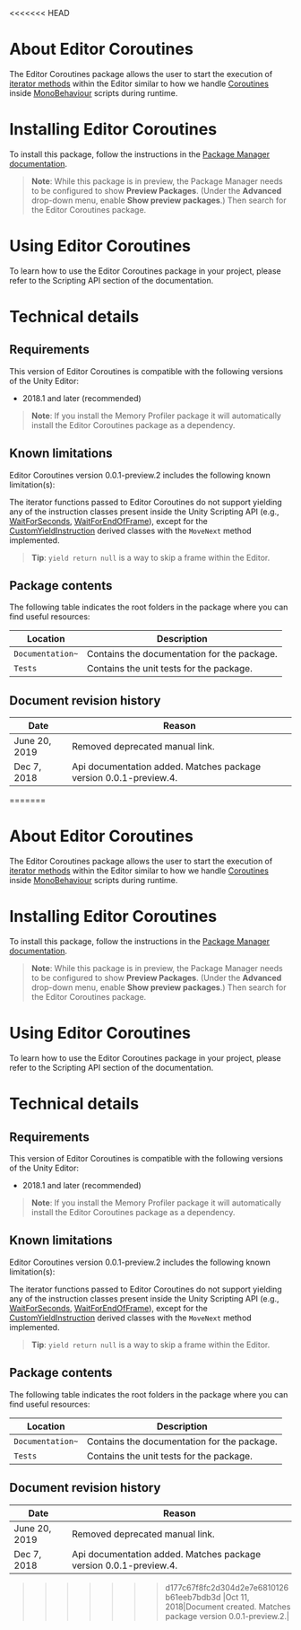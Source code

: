 <<<<<<< HEAD
# About Editor Coroutines

The Editor Coroutines package allows the user to start the execution of [iterator methods](https://docs.microsoft.com/en-us/dotnet/csharp/language-reference/keywords/yield) within the Editor similar to how we handle [Coroutines](https://docs.unity3d.com/Manual/Coroutines.html) inside [MonoBehaviour](https://docs.unity3d.com/ScriptReference/MonoBehaviour.html) scripts during runtime. 

# Installing Editor Coroutines

To install this package, follow the instructions in the [Package Manager documentation](https://docs.unity3d.com/Packages/com.unity.package-manager-ui@latest/index.html). 

> **Note**: While this package is in preview, the Package Manager needs to be configured to show __Preview Packages__. (Under the __Advanced__ drop-down menu, enable __Show preview packages__.) Then search for the Editor Coroutines package.

<a name="UsingPackageName"></a>

# Using Editor Coroutines

To learn how to use the Editor Coroutines package in your project, please refer to the Scripting API section of the documentation.

# Technical details
## Requirements

This version of Editor Coroutines is compatible with the following versions of the Unity Editor:

* 2018.1 and later (recommended)

> **Note**:  If you install the Memory Profiler package it will automatically install the Editor Coroutines package as a dependency.

## Known limitations

Editor Coroutines version 0.0.1-preview.2 includes the following known limitation(s):

The iterator functions passed to Editor Coroutines do not support yielding any of the instruction classes present inside the Unity Scripting API (e.g., [WaitForSeconds](https://docs.unity3d.com/ScriptReference/WaitForSeconds.html), [WaitForEndOfFrame](https://docs.unity3d.com/ScriptReference/WaitForEndOfFrame.html)), except for the [CustomYieldInstruction](https://docs.unity3d.com/ScriptReference/CustomYieldInstruction.html) derived classes with the `MoveNext` method implemented.

> **Tip**: `yield return null` is a way to skip a frame within the Editor.

## Package contents

The following table indicates the root folders in the package where you can find useful resources:

| Location         | Description                                 |
| ---------------- | ------------------------------------------- |
| `Documentation~` | Contains the documentation for the package. |
| `Tests`          | Contains the unit tests for the package.    |

## Document revision history

|Date|Reason|
|---|---|
|June 20, 2019|Removed deprecated manual link.|
|Dec 7, 2018|Api documentation added. Matches package version 0.0.1-preview.4.|
=======
# About Editor Coroutines

The Editor Coroutines package allows the user to start the execution of [iterator methods](https://docs.microsoft.com/en-us/dotnet/csharp/language-reference/keywords/yield) within the Editor similar to how we handle [Coroutines](https://docs.unity3d.com/Manual/Coroutines.html) inside [MonoBehaviour](https://docs.unity3d.com/ScriptReference/MonoBehaviour.html) scripts during runtime. 

# Installing Editor Coroutines

To install this package, follow the instructions in the [Package Manager documentation](https://docs.unity3d.com/Packages/com.unity.package-manager-ui@latest/index.html). 

> **Note**: While this package is in preview, the Package Manager needs to be configured to show __Preview Packages__. (Under the __Advanced__ drop-down menu, enable __Show preview packages__.) Then search for the Editor Coroutines package.

<a name="UsingPackageName"></a>

# Using Editor Coroutines

To learn how to use the Editor Coroutines package in your project, please refer to the Scripting API section of the documentation.

# Technical details
## Requirements

This version of Editor Coroutines is compatible with the following versions of the Unity Editor:

* 2018.1 and later (recommended)

> **Note**:  If you install the Memory Profiler package it will automatically install the Editor Coroutines package as a dependency.

## Known limitations

Editor Coroutines version 0.0.1-preview.2 includes the following known limitation(s):

The iterator functions passed to Editor Coroutines do not support yielding any of the instruction classes present inside the Unity Scripting API (e.g., [WaitForSeconds](https://docs.unity3d.com/ScriptReference/WaitForSeconds.html), [WaitForEndOfFrame](https://docs.unity3d.com/ScriptReference/WaitForEndOfFrame.html)), except for the [CustomYieldInstruction](https://docs.unity3d.com/ScriptReference/CustomYieldInstruction.html) derived classes with the `MoveNext` method implemented.

> **Tip**: `yield return null` is a way to skip a frame within the Editor.

## Package contents

The following table indicates the root folders in the package where you can find useful resources:

| Location         | Description                                 |
| ---------------- | ------------------------------------------- |
| `Documentation~` | Contains the documentation for the package. |
| `Tests`          | Contains the unit tests for the package.    |

## Document revision history

|Date|Reason|
|---|---|
|June 20, 2019|Removed deprecated manual link.|
|Dec 7, 2018|Api documentation added. Matches package version 0.0.1-preview.4.|
>>>>>>> d177c67f8fc2d304d2e7e6810126b61eeb7bdb3d
|Oct 11, 2018|Document created. Matches package version 0.0.1-preview.2.|